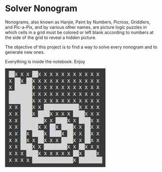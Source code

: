 # Solver Nonogram

Nonograms, also known as Hanjie, Paint by Numbers, Picross, Griddlers, and Pic-a-Pix, and by various other names, are picture logic puzzles in which cells in a grid must be colored or left blank according to numbers at the side of the grid to reveal a hidden picture.

The objective of this project is to find a way to solve every nonogram and to generate new ones.

Everything is inside the notebook.
Enjoy

![A result](exemple.png)
